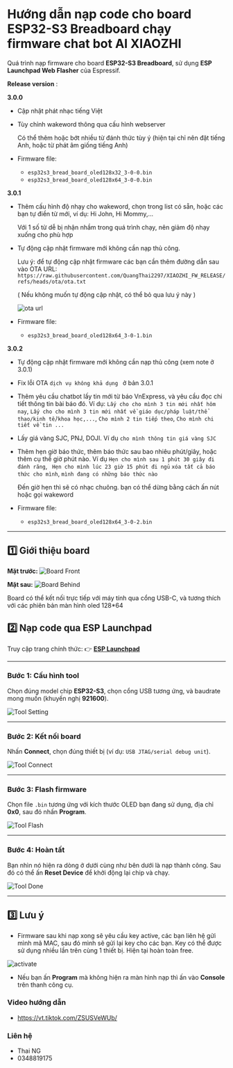 # Hướng dẫn nạp code cho board ESP32-S3 Breadboard chạy firmware chat bot AI XIAOZHI 
 Quá trình nạp firmware cho board **ESP32-S3 Breadboard**, sử dụng **ESP Launchpad Web Flasher** của Espressif.

 **Release version** : 
 
 **3.0.0**
 
 - Cập nhật phát nhạc tiếng Việt 

 - Tùy chỉnh wakeword thông qua cấu hình webserver
 
   Có thể thêm hoặc bớt nhiều từ đánh thức tùy ý (hiện tại chỉ nên đặt tiếng Anh, hoặc từ phát âm giống tiếng Anh)

 - Firmware file:
    - `esp32s3_bread_board_oled128x32_3-0-0.bin`
    - `esp32s3_bread_board_oled128x64_3-0-0.bin`

 **3.0.1**

 - Thêm cấu hình độ nhạy cho wakeword, chọn trong list có sẵn, hoặc các bạn tự điền từ mới, ví dụ: Hi John, Hi Mommy,...
 
   Với 1 số từ dễ bị nhận nhầm trong quá trình chạy, nên giảm độ nhạy xuống cho phù hợp

 - Tự động cập nhật firmware mới không cần nạp thủ công. 
 
    Lưu ý: để tự động cập nhật firmware các bạn cần thêm đường dẫn sau vào OTA URL: `https://raw.githubusercontent.com/QuangThai2297/XIAOZHI_FW_RELEASE/refs/heads/ota/ota.txt`

    ( Nếu không muốn tự động cập nhật, có thể bỏ qua lưu ý này )

    ![ota url](image/config_chatbot.png)
 - Firmware file: 
    - `esp32s3_bread_board_oled128x64_3-0-1.bin`

    
 **3.0.2**

 - Tự động cập nhật firmware mới không cần nạp thủ công (xem note ở 3.0.1)

 - Fix lỗi OTA `dịch vụ không khả dụng ` ở bản 3.0.1

 - Thêm yêu cầu chatbot lấy tin mới từ báo VnExpress, và yêu cầu đọc chi tiết thông tin bài báo đó. Ví dụ: `Lấy cho cho mình 3 tin mới nhất hôm nay`,  `Lấy cho cho mình 3 tin mới nhất về giáo dục/pháp luật/thể thao/kinh tế/khoa học,...`, `Cho mình 2 tin tiếp theo`, `Cho mình chi tiết về tin ...`

 - Lấy giá vàng SJC, PNJ, DOJI. Ví dụ `cho mình thông tin giá vàng SJC`

 - Thêm hẹn giờ báo thức, thêm báo thức sau bao nhiêu phút/giây, hoặc thêm cụ thể giờ phút nào. Ví dụ `Hẹn cho mình sau 1 phút 30 giây đi đánh răng`, ` Hẹn cho mình lúc 23 giờ 15 phút đi ngủ` ` xóa tất cả báo thức cho mình `, ` mình đang có những báo thức nào `

   Đến giờ hẹn thì sẽ có nhạc chuông. bạn có thể dừng bằng cách ấn nút hoặc gọi wakeword
   

 - Firmware file: 
    - `esp32s3_bread_board_oled128x64_3-0-2.bin`
---

## 1️⃣ Giới thiệu board

**Mặt trước:**
![Board Front](image/board_front.jpg)

**Mặt sau:**
![Board Behind](image/board_behind.jpg)

Board có thể kết nối trực tiếp với máy tính qua cổng USB-C, và tương thích với các phiên bản màn hình oled 128*64

## 2️⃣ Nạp code qua ESP Launchpad

Truy cập trang chính thức:
👉 **[ESP Launchpad](https://espressif.github.io/esp-launchpad/)**

---

### **Bước 1: Cấu hình tool**

Chọn đúng model chip **ESP32-S3**, chọn cổng USB tương ứng, và baudrate mong muốn (khuyến nghị **921600**).

![Tool Setting](image/tool_setting.png)

---

### **Bước 2: Kết nối board**

Nhấn **Connect**, chọn đúng thiết bị (ví dụ: `USB JTAG/serial debug unit`).

![Tool Connect](image/tool_connect.png)

---

### **Bước 3: Flash firmware**

Chọn file `.bin` tương ứng với kích thước OLED bạn đang sử dụng, địa chỉ **0x0**, sau đó nhấn **Program**.

![Tool Flash](image/tool_diy.png)

---

### **Bước 4: Hoàn tất**

Bạn nhìn nó hiện ra dòng ở dưới cùng như bên dưới là nạp thành công. Sau đó có thể ấn **Reset Device** để khởi động lại chip và chạy.

![Tool Done](image/tool_done.png)

---

## 3️⃣ Lưu ý

 - Firmware sau khi nạp xong sẽ yêu cầu key active, các bạn liên hệ gửi mình mã MAC, sau đó mình sẽ gửi lại key cho các bạn. Key có thể được sử dụng nhiều lần trên cùng 1 thiết bị. Hiện tại hoàn toàn free.
 
 ![activate](image/active.png)

 - Nếu bạn ấn **Program** mà không hiện ra màn hình nạp thì ấn vào **Console** trên thanh công cụ.


### Video hướng dẫn

- https://vt.tiktok.com/ZSUSVeWUb/


### Liên hệ
- Thai NG
- 0348819175